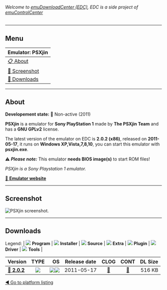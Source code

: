 ###### Welcome to [emuDownloadCenter (EDC)](https://github.com/PhoenixInteractiveNL/emuDownloadCenter/wiki/), EDC is a side project of [emuControlCenter](https://github.com/PhoenixInteractiveNL/emuControlCenter/wiki/)
***
## Menu
| **Emulator: PSXjin** |
|:---------|
| [:clipboard: About](#about) |
| [:sunrise: Screenshot](#screenshot) |
| [:floppy_disk: Downloads](#downloads) |
***
## About
**Developement state:** :red_circle: Non-active (2011)

**PSXjin** is a emulator for **Sony PlayStation 1** made by **The PSXjin Team** and has a **GNU GPLv2** license.

The latest version of the emulator on EDC is **2.0.2 (x86)**, released on **2011-05-17**, it runs on **Windows XP,Vista,7,8,10**, you can start this emulator with **psxjin.exe**.

:warning: _**Please note:**_ This emulator **needs BIOS image(s)** to start ROM files!

_PSXjin is a Sony Playstation 1 emulator._

[:link: **Emulator website**](http://code.google.com/p/psxjin/)
***
## Screenshot
![](https://raw.githubusercontent.com/PhoenixInteractiveNL/emuDownloadCenter/master/hooks/psxjin/emulator_screen_01.jpg "PSXjin screenshot.")
***
## Downloads
Legend:
| ![](https://raw.githubusercontent.com/wiki/PhoenixInteractiveNL/emuDownloadCenter/images_misc/icon_program_24.png) **Program** | 
![](https://raw.githubusercontent.com/wiki/PhoenixInteractiveNL/emuDownloadCenter/images_misc/icon_installer_24.png) **Installer** | 
![](https://raw.githubusercontent.com/wiki/PhoenixInteractiveNL/emuDownloadCenter/images_misc/icon_source_code_24.png) **Source** | 
![](https://raw.githubusercontent.com/wiki/PhoenixInteractiveNL/emuDownloadCenter/images_misc/icon_extra_24.png) **Extra** | 
![](https://raw.githubusercontent.com/wiki/PhoenixInteractiveNL/emuDownloadCenter/images_misc/icon_plugin_24.png) **Plugin** | 
![](https://raw.githubusercontent.com/wiki/PhoenixInteractiveNL/emuDownloadCenter/images_misc/icon_driver_24.png) **Driver** | 
![](https://raw.githubusercontent.com/wiki/PhoenixInteractiveNL/emuDownloadCenter/images_misc/icon_tool_24.png) **Tools** | 
 
| Version | TYPE | OS | Release date | CLOG | CONT | DL Size |
|:--------|:----:|---:|:------------:|:----:|:----:|--------:|
| [:floppy_disk: **2.0.2**](https://github.com/PhoenixInteractiveNL/edc-repo0005/raw/master/psxjin/2.0.2.7z) | ![](https://raw.githubusercontent.com/wiki/PhoenixInteractiveNL/emuDownloadCenter/images_misc/icon_program_24.png) | ![](https://raw.githubusercontent.com/wiki/PhoenixInteractiveNL/emuDownloadCenter/images_misc/logo_windows_24.png)![](https://raw.githubusercontent.com/wiki/PhoenixInteractiveNL/emuDownloadCenter/images_misc/icon_32-bit_24.png) | 2011-05-17 | [:page_facing_up:](https://github.com/PhoenixInteractiveNL/edc-repo0005/blob/master/psxjin/2.0.2_changelog.txt) | [:mag_right:](https://github.com/PhoenixInteractiveNL/edc-repo0005/blob/master/psxjin/2.0.2_contents.txt) | 516 KB |

[:arrow_backward: Go to platform listing](https://github.com/PhoenixInteractiveNL/emuDownloadCenter/wiki/EDC-Platform-List)
